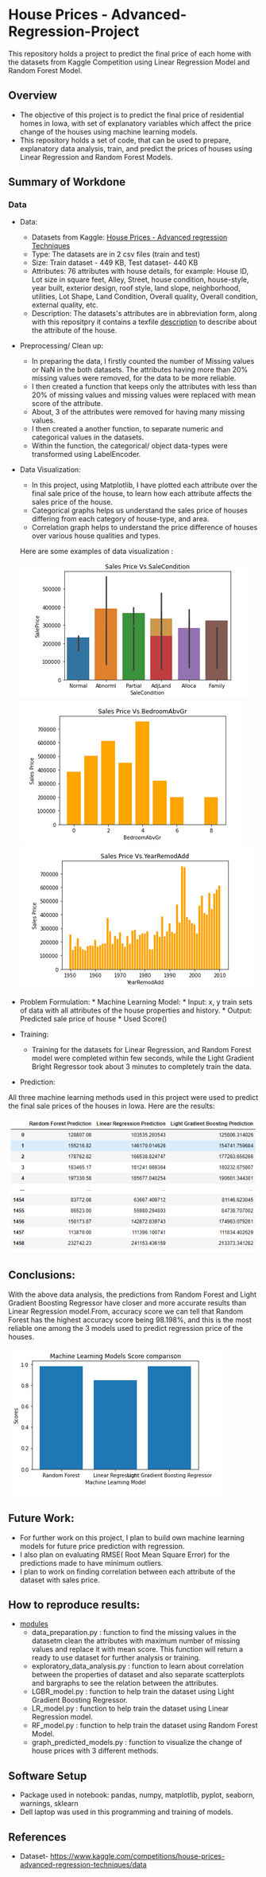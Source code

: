 # House Prices - Advanced-Regression-Project

This repository holds a project to predict the final price of each home with the datasets from Kaggle Competition using Linear Regression Model and Random Forest Model.

## Overview

* The objective of this project is to predict the final price of residential homes in Iowa, with set of explanatory variables which affect the price change of the houses using machine learning models.
* This repository holds a set of code, that can be used to prepare, explanatory data analysis, train, and predict the prices of houses using Linear Regression and Random Forest Models.

## Summary of Workdone

### Data
* Data:
  * Datasets from Kaggle: [House Prices - Advanced regression Techniques](https://www.kaggle.com/competitions/house-prices-advanced-regression-techniques/data)
  * Type: The datasets are in 2 csv files (train and test)
  * Size: Train dataset - 449 KB, Test dataset- 440 KB
  * Attributes: 76 attributes with house details, for example: House ID, Lot size in square feet, Alley, Street, house condition, house-style, year built, exterior design, roof style, land slope, neighborhood, utilities, Lot Shape, Land Condition, Overall quality, Overall condition, external quality, etc.
  * Description: The datasets's attributes are in abbreviation form, along with this repositpry it contains a texfile [description](https://github.com/lasta11/House_Prices_Regression-Project/blob/main/Datasets/data_description.txt) to describe about the attribute of the house.

* Preprocessing/ Clean up:

   * In preparing the data, I firstly counted the number of Missing values or NaN in the both datasets. The attributes having more than 20% missing values were removed, for the data to be more reliable.
   * I then created a function that keeps only the attributes with less than 20% of missing values and missing values were replaced with mean score of the attribute.
   * About, 3 of the attributes were removed for having many missing values.
   * I then created a another function, to separate numeric and categorical values in the datasets.
   * Within the function, the categorical/ object data-types were transformed using LabelEncoder.
 
 * Data Visualization: 
 
     * In this project, using Matplotlib, I have plotted each attribute over the final sale price of the house, to learn how each attribute affects the sales price of the house.
     * Categorical graphs helps us understand the sales price of houses differing from each category of house-type, and area.
     * Correlation graph helps to understand the price difference of houses over various house qualities and types. 

    Here are some examples of data visualization :

      ![pics](https://github.com/lasta11/House_Prices_Regression-Project/blob/main/Example%20images/SaleCondition_bargraph.png)
       ![pics](https://github.com/lasta11/House_Prices_Regression-Project/blob/main/Example%20images/SalesPrice_Vs_AverageBedroom.png)
       ![pics](https://github.com/lasta11/House_Prices_Regression-Project/blob/main/Example%20images/SalesPrice_Vs_House_remodled.png)


 *    Problem Formulation:
    * Machine Learning Model:
           * Input: x, y train sets of data with all attributes of the house properties and history.
           * Output: Predicted sale price of house
           * Used Score()
   
* Training:
    * Training for the datasets for Linear Regression, and Random Forest model were completed within few seconds, while the Light Gradient Bright Regressor took about 3 minutes to completely train the data.
   
* Prediction:

All three machine learning methods used in this project were used to predict the final sale prices of the houses in Iowa. Here are the results:

![pics](https://github.com/lasta11/House_Prices_Regression-Project/blob/main/Example%20images/Comparison%20of%20data.png)


## Conclusions:
With the above data analysis, the predictions from Random Forest and Light Gradient Boosting Regressor have closer and more accurate results than Linear Regression model.From, accuracy score we can tell that Random Forest has the highest accuracy score being 98.198%, and this is the most reliable one among the 3 models used to predict regression price of the houses.

![pics](https://github.com/lasta11/House_Prices_Regression-Project/blob/main/Example%20images/Model_comparison.png)

## Future Work:
  * For further work on this project, I plan to build own machine learning models for future price prediction with regression.
  * I also plan on evaluating RMSE( Root Mean Square Error) for the predictions made to have minimum outliers.
  * I plan to work on finding correlation between each attribute of the dataset with sales price.
  
## How to reproduce results:

 * [modules](https://github.com/lasta11/House_Prices_Regression-Project/tree/main/modules)
    * data_preparation.py : function to find the missing values in the datasetm clean the attributes with maximum number of missing values and replace it with mean score. This function will return a ready to use dataset for further analysis or training.
    * exploratory_data_analysis.py : function to learn about correlation between the properties of dataset and also separate scatterplots and bargraphs to see the relation between the attributes.
    * LGBR_model.py : function to help train the dataset using Light Gradient Boosting Regressor.
    * LR_model.py : function to help train the dataset using Linear Regression model.
    * RF_model.py : function to help train the dataset using Random Forest Model.
    * graph_predicted_models.py : function to visualize the change of house prices with 3 different methods.
    
 
## Software Setup 
* Package used in notebook: pandas, numpy, matplotlib, pyplot, seaborn, warnings, sklearn
* Dell laptop was used in this programming and training of models.

## References
   * Dataset- https://www.kaggle.com/competitions/house-prices-advanced-regression-techniques/data
  
